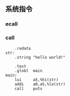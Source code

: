 ## 系统指令

### ecall

### call

```assembly
	.rodata
str:
	.string	"hello world!"

	.text
	.globl	main
main:
	lui		a5,%hi(str)
	addi	a0,a5,%lo(str)
	call	puts
```

